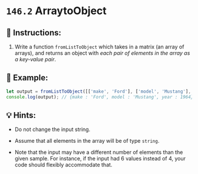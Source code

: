 # `146.2` ArraytoObject

## 📝 Instructions:

1. Write a function `fromListToObject` which takes in a matrix (an array of arrays), and returns an object with *each pair of elements in the array as a key-value pair*.

## 📎 Example:

```js
let output = fromListToObject([['make', 'Ford'], ['model', 'Mustang'], ['year', 1964]]);
console.log(output); // {make : 'Ford', model : 'Mustang', year : 1964}
```

## 💡 Hints:

+ Do not change the input string. 

+ Assume that all elements in the array will be of type `string`.

+ Note that the input may have a different number of elements than the given sample. For instance, if the input had 6 values instead of 4, your code should flexibly accommodate that.
